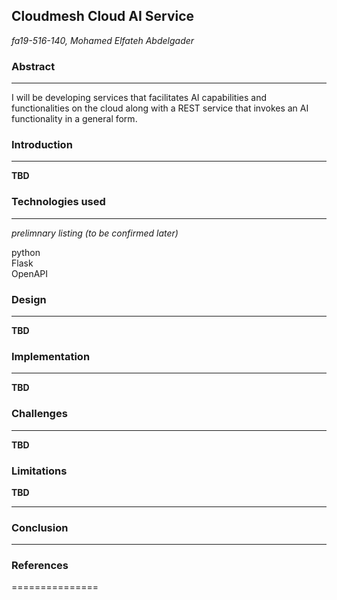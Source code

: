 ## Cloudmesh Cloud AI Service   

*fa19-516-140, Mohamed Elfateh Abdelgader*   

### Abstract   
________________

I will be developing services that facilitates AI capabilities and functionalities on the cloud along with a REST service that 
invokes an AI functionality in a general form.

### Introduction  
________________
**TBD**  

### Technologies used 
________________
*prelimnary listing (to be confirmed later)*

python  
Flask   
OpenAPI  

### Design
________________

**TBD**  

### Implementation 
________________
**TBD**  

### Challenges 
________________
**TBD**  

### Limitations   
**TBD**  
________________
### Conclusion
________________
### References
===============
